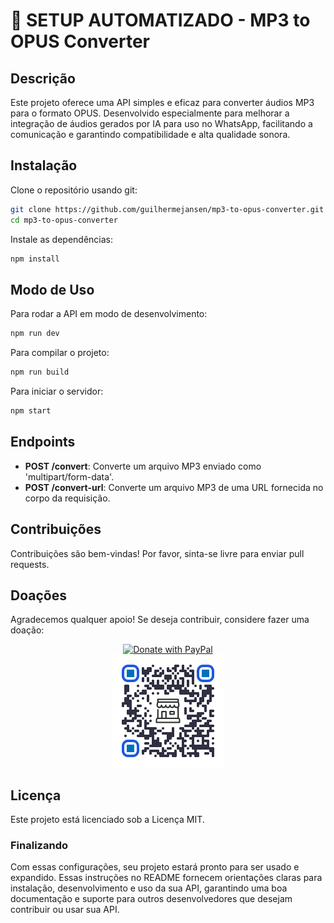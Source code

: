# 🚀 SETUP AUTOMATIZADO - MP3 to OPUS Converter

## Descrição

Este projeto oferece uma API simples e eficaz para converter áudios MP3 para o formato OPUS. Desenvolvido especialmente para melhorar a integração de áudios gerados por IA para uso no WhatsApp, facilitando a comunicação e garantindo compatibilidade e alta qualidade sonora.

## Instalação

Clone o repositório usando git:

```bash
git clone https://github.com/guilhermejansen/mp3-to-opus-converter.git
cd mp3-to-opus-converter
```

Instale as dependências:

```bash
npm install
```

## Modo de Uso

Para rodar a API em modo de desenvolvimento:

```bash
npm run dev
```

Para compilar o projeto:

```bash
npm run build
```

Para iniciar o servidor:

```bash
npm start
```

## Endpoints

- **POST /convert**: Converte um arquivo MP3 enviado como 'multipart/form-data'.
- **POST /convert-url**: Converte um arquivo MP3 de uma URL fornecida no corpo da requisição.

## Contribuições

Contribuições são bem-vindas! Por favor, sinta-se livre para enviar pull requests.

## Doações

Agradecemos qualquer apoio! Se deseja contribuir, considere fazer uma doação:

<div align="center">
    <a href="https://www.paypal.com/ncp/payment/K7YAM48FD4Y3Y" target="_blank">
        <img src="https://www.paypalobjects.com/pt_BR/BR/i/btn/btn_donateCC_LG.gif" border="0" alt="Donate with PayPal">
    </a>
    <br>
    <a href="https://www.paypal.com/ncp/payment/K7YAM48FD4Y3Y" target="_blank">
        <img src="https://github.com/guilhermejansen/whaticket_deep_cleaning/raw/main/coffee-qrcode.png" alt="Coffee QR Code">
    </a>
</div>

## Licença

Este projeto está licenciado sob a Licença MIT.

### Finalizando

Com essas configurações, seu projeto estará pronto para ser usado e expandido. Essas instruções no README fornecem orientações claras para instalação, desenvolvimento e uso da sua API, garantindo uma boa documentação e suporte para outros desenvolvedores que desejam contribuir ou usar sua API.
